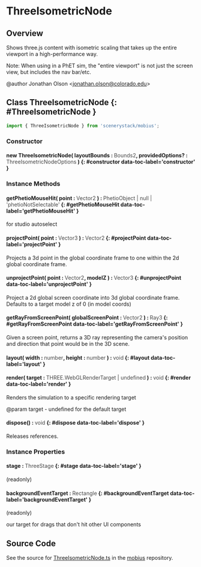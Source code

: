 # ThreeIsometricNode

## Overview

Shows three.js content with isometric scaling that takes up the entire viewport in a high-performance way.

Note: When using in a PhET sim, the "entire viewport" is not just the screen view, but includes the nav bar/etc.

@author Jonathan Olson &lt;jonathan.olson@colorado.edu&gt;

## Class ThreeIsometricNode {: #ThreeIsometricNode }


```js
import { ThreeIsometricNode } from 'scenerystack/mobius';
```
### Constructor

#### new ThreeIsometricNode( layoutBounds : <span style="font-weight: 400; opacity: 80%;">Bounds2</span>, providedOptions? : <span style="font-weight: 400; opacity: 80%;">ThreeIsometricNodeOptions</span> ) {: #constructor data-toc-label='constructor' }

### Instance Methods

#### getPhetioMouseHit( point : <span style="font-weight: 400; opacity: 80%;">Vector2</span> ) : <span style="font-weight: 400; opacity: 80%;">PhetioObject | null | 'phetioNotSelectable'</span> {: #getPhetioMouseHit data-toc-label='getPhetioMouseHit' }

for studio autoselect

#### projectPoint( point : <span style="font-weight: 400; opacity: 80%;">Vector3</span> ) : <span style="font-weight: 400; opacity: 80%;">Vector2</span> {: #projectPoint data-toc-label='projectPoint' }

Projects a 3d point in the global coordinate frame to one within the 2d global coordinate frame.

#### unprojectPoint( point : <span style="font-weight: 400; opacity: 80%;">Vector2</span>, modelZ ) : <span style="font-weight: 400; opacity: 80%;">Vector3</span> {: #unprojectPoint data-toc-label='unprojectPoint' }

Project a 2d global screen coordinate into 3d global coordinate frame. Defaults to a target model z of 0 (in
model coords)

#### getRayFromScreenPoint( globalScreenPoint : <span style="font-weight: 400; opacity: 80%;">Vector2</span> ) : <span style="font-weight: 400; opacity: 80%;">Ray3</span> {: #getRayFromScreenPoint data-toc-label='getRayFromScreenPoint' }

Given a screen point, returns a 3D ray representing the camera's position and direction that point would be in the
3D scene.

#### layout( width : <span style="font-weight: 400; opacity: 80%;">number</span>, height : <span style="font-weight: 400; opacity: 80%;">number</span> ) : <span style="font-weight: 400; opacity: 80%;">void</span> {: #layout data-toc-label='layout' }

#### render( target : <span style="font-weight: 400; opacity: 80%;">THREE.WebGLRenderTarget | undefined</span> ) : <span style="font-weight: 400; opacity: 80%;">void</span> {: #render data-toc-label='render' }

Renders the simulation to a specific rendering target

@param target - undefined for the default target

#### dispose() : <span style="font-weight: 400; opacity: 80%;">void</span> {: #dispose data-toc-label='dispose' }

Releases references.

### Instance Properties

#### stage : <span style="font-weight: 400; opacity: 80%;">ThreeStage</span> {: #stage data-toc-label='stage' }

(readonly)

#### backgroundEventTarget : <span style="font-weight: 400; opacity: 80%;">Rectangle</span> {: #backgroundEventTarget data-toc-label='backgroundEventTarget' }

(readonly)

our target for drags that don't hit other UI components



## Source Code

See the source for [ThreeIsometricNode.ts](https://github.com/phetsims/mobius/blob/main/js/ThreeIsometricNode.ts) in the [mobius](https://github.com/phetsims/mobius) repository.
